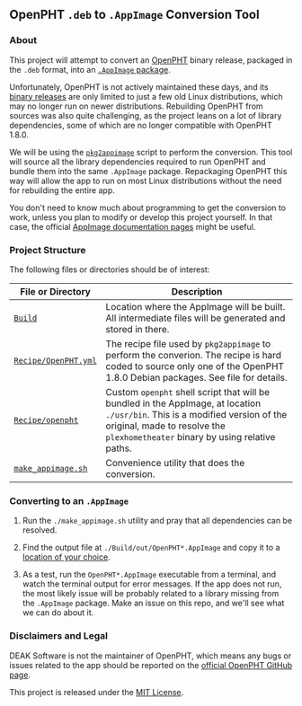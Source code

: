 
## OpenPHT `.deb` to `.AppImage` Conversion Tool


### About

This project will attempt to convert an [OpenPHT](https://github.com/RasPlex/OpenPHT) binary release, packaged in the `.deb` format, into an [`.AppImage` package](https://appimage.org/). 

Unfortunately, OpenPHT is not actively maintained these days, and its [binary releases](https://github.com/RasPlex/OpenPHT/releases/tag/v1.8.0.148-573b6d73) are only limited to just a few old Linux distributions, which may no longer run on newer distributions. Rebuilding OpenPHT from sources was also quite challenging, as the project leans on a lot of library dependencies, some of which are no longer compatible with OpenPHT 1.8.0.

We will be using the [`pkg2appimage`](https://docs.appimage.org/packaging-guide/converting-binary-packages/pkg2appimage.html) script to perform the conversion. This tool will source all the library dependencies required to run OpenPHT and bundle them into the same `.AppImage` package. Repackaging OpenPHT this way will allow the app to run on most Linux distributions without the need for rebuilding the entire app. 

You don't need to know much about programming to get the conversion to work, unless you plan to modify or develop this project yourself. In that case, the official [AppImage documentation pages](https://docs.appimage.org/) might be useful.


### Project Structure

The following files or directories should be of interest:

File or Directory | Description
--- | ---
[`Build`](./Build) | Location where the AppImage will be built. All intermediate files will be generated and stored in there.
[`Recipe/OpenPHT.yml`](./Recipe/OpenPHT.yml) | The recipe file used by `pkg2appimage` to perform the converion. The recipe is hard coded to source only one of the OpenPHT 1.8.0 Debian packages. See file for details.
[`Recipe/openpht`](./Recipe/openpht) | Custom `openpht` shell script that will be bundled in the AppImage, at location `./usr/bin`. This is a modified version of the original, made to resolve the `plexhometheater` binary by using relative paths.
[`make_appimage.sh`](./make_appimage.sh) | Convenience utility that does the conversion.


### Converting to an `.AppImage`

1. Run the `./make_appimage.sh` utility and pray that all dependencies can be resolved.

2. Find the output file at `./Build/out/OpenPHT*.AppImage` and copy it to a [location of your choice](https://docs.appimage.org/user-guide/faq.html#question-where-do-i-store-my-appimages).

3. As a test, run the `OpenPHT*.AppImage` executable from a terminal, and watch the terminal output for error messages. If the app does not run, the most likely issue will be probably related to a library missing from the `.AppImage` package. Make an issue on this repo, and we'll see what we can do about it.

### Disclaimers and Legal

DEAK Software is not the maintainer of OpenPHT, which means any bugs or issues related to the app should be reported on the [official OpenPHT GitHub page](https://github.com/RasPlex/OpenPHT/issues).

This project is released under the [MIT License](./license.md).

